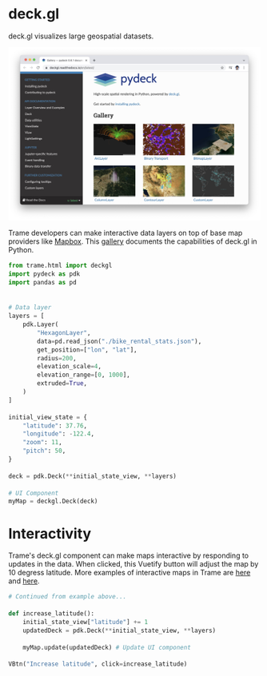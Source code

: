 # deck.gl 
deck.gl visualizes large geospatial datasets. 

[![deck gl](./module-deckgl-pydeck.jpg)](https://deckgl.readthedocs.io/en/latest/)

Trame developers can make interactive data layers on top of base map providers like [Mapbox](https://github.com/Kitware/trame/blob/3cec4490d9a550d61e44dc1a4c1b059c66a2ce54/examples/PlainPython/GeoMaps/MappingDemo/app.py#L10). This [gallery](https://deckgl.readthedocs.io/en/latest/) documents the capabilities of deck.gl in Python.

```python
from trame.html import deckgl
import pydeck as pdk
import pandas as pd


# Data layer
layers = [
    pdk.Layer(
        "HexagonLayer",
        data=pd.read_json("./bike_rental_stats.json"),
        get_position=["lon", "lat"],
        radius=200,
        elevation_scale=4,
        elevation_range=[0, 1000],
        extruded=True,
    )
]

initial_view_state = {
    "latitude": 37.76,
    "longitude": -122.4,
    "zoom": 11,
    "pitch": 50,
}

deck = pdk.Deck(**initial_state_view, **layers)

# UI Component
myMap = deckgl.Deck(deck)
```

# Interactivity
Trame's deck.gl component can make maps interactive by responding to updates in the data. When clicked, this Vuetify button will adjust the map by 10 degress latitude. More examples of interactive maps in Trame are [here](https://github.com/Kitware/trame/blob/master/examples/PlainPython/GeoMaps/UberPickupsNYC) and [here](https://github.com/Kitware/trame/blob/master/examples/PlainPython/GeoMaps/MappingDemo).
```python
# Continued from example above...

def increase_latitude():
    initial_state_view["latitude"] += 1
    updatedDeck = pdk.Deck(**initial_state_view, **layers)

    myMap.update(updatedDeck) # Update UI component

VBtn("Increase latitude", click=increase_latitude)
```
